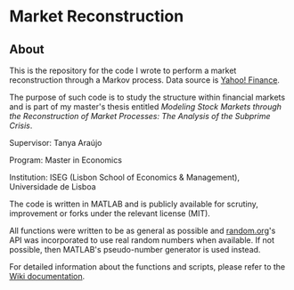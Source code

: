# Market Reconstruction

## About

This is the repository for the code I wrote to perform a market reconstruction through a Markov process. Data source is [Yahoo! Finance][1].

The purpose of such code is to study the structure within financial markets and is part of my master's thesis entitled _Modeling Stock Markets through the Reconstruction of Market Processes: The Analysis of the Subprime Crisis_.

Supervisor: Tanya Araújo

Program: Master in Economics

Institution: ISEG (Lisbon School of Economics & Management), Universidade de Lisboa

The code is written in MATLAB and is publicly available for scrutiny, improvement or forks under the relevant license (MIT).

All functions were written to be as general as possible and [random.org][2]'s API was incorporated to use real random numbers when available. If not possible, then MATLAB's pseudo-number generator is used instead.

For detailed information about the functions and scripts, please refer to the [Wiki documentation][3].

[1]:https://finance.yahoo.com/
[2]:https://www.random.org/
[3]:https://github.com/joaocarmo/market-reconstruction/wiki
